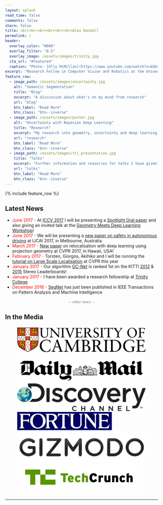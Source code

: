 ```yaml
---
layout: splash
read_time: false
comments: false
share: false
title: <br><br><br><br><br><br>Alex Kendall
permalink: /
header:
  overlay_color: "#000"
  overlay_filter: "0.5"
  overlay_image: /assets/images/trinity.jpg
  cta_url: "#featured"
  caption: "Photo: [Olly McMillan](https://www.youtube.com/watch?v=kQkZeXHfgwA&t=1s)"
excerpt: "Research Fellow in Computer Vision and Robotics at the University of Cambridge<br><br><br>"
feature_row:
  - image_path: /assets/images/uncertainty.jpg
    alt: "Semantic Segmentation"
    title: "Blog"
    excerpt: "A discussion about what's on my mind from research"
    url: "blog"
    btn_label: "Read More"
    btn_class: "btn--inverse"
  - image_path: /assets/images/poster.jpg
    alt: "Uncertainty with Bayesian Deep Learning"
    title: "Research"
    excerpt: "My research into geometry, uncertainty and deep learning for computer vision."
    url: "research"
    btn_label: "Read More"
    btn_class: "btn--inverse"
  - image_path: /assets/images/tti_presentation.jpg
    title: "Talks"
    excerpt: "Further information and resources for talks I have given."
    url: "talks"
    btn_label: "Read More"
    btn_class: "btn--inverse"
---
```


<div id='featured'></div>

{% include feature_row %}

## Latest News
* <span style="color:red">June 2017 -</span> At [ICCV 2017](http://iccv2017.thecvf.com/) I will be presenting a [Spotlight Oral paper](https://arxiv.org/pdf/1703.04309.pdf) and also giving an invited talk at the [Geometry Meets Deep Learning Workshop](https://sites.google.com/site/deepgeometry2017/home)!
* <span style="color:red">June 2017 -</span> We will be presenting a [new paper on safety in autonomous driving](https://www.ijcai.org/proceedings/2017/0661.pdf) at IJCAI 2017, in Melbourne, Australia.
* <span style="color:red">March 2017 -</span> [New paper](https://arxiv.org/abs/1704.00390) on relocalisation with deep learning using projection geometry at CVPR 2017, in Hawaii, USA!
* <span style="color:red">February 2017 -</span> Torsten, Giorgos, Akihiko and I will be running the [tutorial on Large Scale Localisation](https://sites.google.com/view/lsvpr2017/home) at CVPR this year
* <span style="color:red">January 2017 -</span> Our algorithm [GC-Net](https://arxiv.org/pdf/1703.04309.pdf) is ranked 1st on the KITTI [2012](http://www.cvlibs.net/datasets/kitti/eval_stereo_flow.php?benchmark=stereo) & [2015](http://www.cvlibs.net/datasets/kitti/eval_scene_flow.php?benchmark=stereo) Stereo Leaderboards!
* <span style="color:red">January 2017 -</span> I have been awarded a research fellowship at [Trinity College](https://www.trin.cam.ac.uk/)
* <span style="color:red">December 2016 -</span> [SegNet](https://arxiv.org/pdf/1511.00561v3.pdf) has just been published in IEEE Transactions on Pattern Analysis and Machine Intelligence


<center><a style="color:gray;cursor: pointer; cursor: hand;" onclick="toggle_visibility('old_news');"><small><i>-- older news --</i></small></a></center>
<div id="old_news" style="display:none;">
<ul>
<li><span style="color:red">May 2016 -</span> We are presenting our <a href="http://arxiv.org/abs/1509.05909">paper</a> on probabilistic localisation with deep learning at ICRA in Stockholm, Sweden</li>
<li><span style="color:red">December 2015 -</span> We are presenting our <a href="http://www.cv-foundation.org/openaccess/content_iccv_2015/papers/Kendall_PoseNet_A_Convolutional_ICCV_2015_paper.pdf">paper</a> on localisation with deep learning at ICCV in Santiago, Chile</li>
</ul>
</div>
     

<script type="text/javascript">
   function toggle_visibility(block_id) {
       var e = document.getElementById(block_id);
       if(e.style.display == 'block')
          e.style.display = 'none';
       else
          e.style.display = 'block';
   }
</script>	

## In the Media

<figure class="six">
	<a href="http://www.cam.ac.uk/research/news/teaching-machines-to-see-new-smartphone-based-system-could-accelerate-development-of-driverless-cars"><img src="/assets/images/logos/cam.png"></a>
	<a href="http://www.dailymail.co.uk/sciencetech/article-3371075/See-world-eyes-driverless-car-town-Interactive-tool-reveals-autonomous-vehicles-navigate-streets.html"><img src="/assets/images/logos/dailymail.jpg"></a>
	<a href="http://www.seeker.com/a-way-for-driverless-cars-to-see-the-road-and-react-1770642552.html"><img src="/assets/images/logos/discovery.png"></a>
	<a href="http://fortune.com/2015/12/29/driverless-car-sensor-segnet/"><img src="/assets/images/logos/fortune.gif"></a>
	<a href="http://gizmodo.com/engineers-are-teaching-your-smartphone-to-think-like-an-1749040590"><img src="/assets/images/logos/gizmodo.png"></a>
	<a href="https://techcrunch.com/2015/12/22/a-new-system-lets-self-driving-cars-learn-streets-on-the-fly/"><img src="/assets/images/logos/techcrunch.png"></a>
</figure>

---


